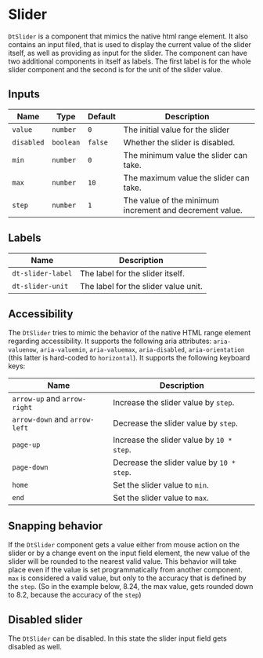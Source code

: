 # Slider

`DtSlider` is a component that mimics the native html range element. It also
contains an input filed, that is used to display the current value of the slider
itself, as well as providing as input for the slider. The component can have two
additional components in itself as labels. The first label is for the whole
slider component and the second is for the unit of the slider value.

<ba-live-example name="DtExampleSimpleSlider"></ba-live-example>

## Inputs

| Name       | Type      | Default | Description                                             |
| ---------- | --------- | ------- | ------------------------------------------------------- |
| `value`    | `number`  | `0`     | The initial value for the slider                        |
| `disabled` | `boolean` | `false` | Whether the slider is disabled.                         |
| `min`      | `number`  | `0`     | The minimum value the slider can take.                  |
| `max`      | `number`  | `10`    | The maximum value the slider can take.                  |
| `step`     | `number`  | `1`     | The value of the minimum increment and decrement value. |

## Labels

| Name              | Description                          |
| ----------------- | ------------------------------------ |
| `dt-slider-label` | The label for the slider itself.     |
| `dt-slider-unit`  | The label for the slider value unit. |

## Accessibility

The `DtSlider` tries to mimic the behavior of the native HTML range element
regarding accessibility. It supports the following aria attributes:
`aria-valuenow`, `aria-valuemin`, `aria-valuemax`, `aria-disabled`,
`aria-orientation` (this latter is hard-coded to `horizontal`). It supports the
following keyboard keys:

| Name                          | Description                               |
| ----------------------------- | ----------------------------------------- |
| `arrow-up` and `arrow-right`  | Increase the slider value by `step`.      |
| `arrow-down` and `arrow-left` | Decrease the slider value by `step`.      |
| `page-up`                     | Increase the slider value by `10 * step`. |
| `page-down`                   | Decrease the slider value by `10 * step`. |
| `home`                        | Set the slider value to `min`.            |
| `end`                         | Set the slider value to `max`.            |

## Snapping behavior

If the `DtSlider` component gets a value either from mouse action on the slider
or by a change event on the input field element, the new value of the slider
will be rounded to the nearest valid value. This behavior will take place even
if the value is set programmatically from another component. `max` is considered
a valid value, but only to the accuracy that is defined by the `step`. (So in
the example below, 8.24, the max value, gets rounded down to 8.2, because the
accuracy of the `step`)

<ba-live-example name="DtExampleFractionSlider"></ba-live-example>

## Disabled slider

The `DtSlider` can be disabled. In this state the slider input field gets
disabled as well.

<ba-live-example name="DtExampleDisabledSlider"></ba-live-example>
